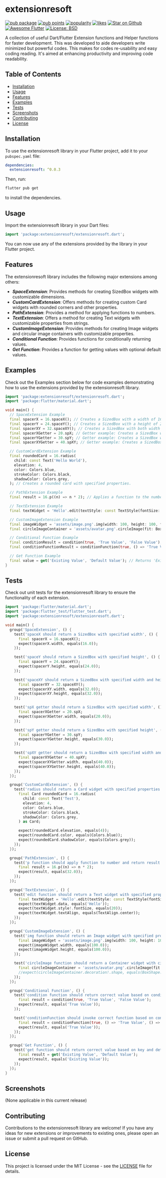 <!--
This README describes the package. If you publish this package to pub.dev,
this README's contents appear on the landing page for your package.

For information about how to write a good package README, see the guide for
[writing package pages](https://dart.dev/guides/libraries/writing-package-pages).

For general information about developing packages, see the Dart guide for
[creating packages](https://dart.dev/guides/libraries/create-library-packages)
and the Flutter guide for
[developing packages and plugins](https://flutter.dev/developing-packages).
-->
# extensionresoft

[![pub package](https://img.shields.io/pub/v/extensionresoft.svg?label=extensionresoft&color=blue)](https://pub.dev/packages/extensionresoft)
[![pub points](https://img.shields.io/pub/points/extensionresoft?logo=dart)](https://pub.dev/packages/extensionresoft/score)
[![popularity](https://img.shields.io/pub/popularity/extensionresoft?logo=dart&color=yellow)](https://pub.dev/packages/extensionresoft/score)
[![likes](https://img.shields.io/pub/likes/extensionresoft?logo=dart&color=red)](https://pub.dev/packages/extensionresoft/score)
<a href="https://github.com/kenresoft/extensionresoft">![Star on Github](https://img.shields.io/github/stars/kenresoft/extensionresoft.svg?style=flat&logo=github&colorB=deeppink&label=stars)</a>
<a href="https://github.com/Solido/awesome-flutter">![Awesome Flutter](https://img.shields.io/badge/Awesome-Flutter-blue.svg?longCache=true&style=flat-square)</a>
<a href="https://opensource.org/license/bsd-3-clause">![License: BSD](https://img.shields.io/badge/license-BSD_3--Clause-teal.svg)</a>

A collection of useful Dart/Flutter Extension functions and Helper functions for faster development.
This was developed to aide developers write minimized but powerful codes.
This makes for codes re-usability and easy coding reading.
It's aimed at enhancing productivity and improving code readability.

## Table of Contents
- [Installation](#installation)
- [Usage](#usage)
- [Features](#features)
- [Examples](#examples)
- [Tests](#tests)
- [Screenshots](#screenshots)
- [Contributing](#contributing)
- [License](#license)

## Installation
To use the extensionresoft library in your Flutter project, add it to your `pubspec.yaml` file:

```yaml
dependencies:
  extensionresoft: ^0.0.3
```

Then, run:

```bash
flutter pub get
````

to install the dependencies.

## Usage
Import the extensionresoft library in your Dart files:

```dart
import 'package:extensionresoft/extensionresoft.dart';
```
You can now use any of the extensions provided by the library in your Flutter project.

## Features
The extensionresoft library includes the following major extensions among others:

- **_SpaceExtension_**: Provides methods for creating SizedBox widgets with customizable dimensions.
- **_CustomCardExtension_**: Offers methods for creating custom Card widgets with rounded corners and other properties.
- **_PathExtension_**: Provides a method for applying functions to numbers.
- **_TextExtension_**: Offers a method for creating Text widgets with customizable properties from strings.
- **_CustomImageExtension_**: Provides methods for creating Image widgets and circular image containers with customizable properties.
- **_Conditional Function_**: Provides functions for conditionally returning values.
- **_Get Function_**: Provides a function for getting values with optional default values.

## Examples

Check out the Examples section below for code examples demonstrating how to use the extensions provided by the extensionresoft library.

```dart
import 'package:extensionresoft/extensionresoft.dart';
import 'package:flutter/material.dart';

void main() {
  // SpaceExtension Example
  final spacerX = 16.spaceX(); // Creates a SizedBox with a width of 16.
  final spacerY = 24.spaceY(); // Creates a SizedBox with a height of 24.
  final spacerXY = 32.spaceXY(); // Creates a SizedBox with both width and height of 32.
  final spacerXGetter = 20.spX; // Getter example: Creates a SizedBox with a width of 20.
  final spacerYGetter = 30.spY; // Getter example: Creates a SizedBox with a height of 30.
  final spacerXYGetter = 40.spXY; // Getter example: Creates a SizedBox with both width and height of 40.

  // CustomCardExtension Example
  final roundedCard = 16.radius(
    child: const Text('Hello World'),
    elevation: 4,
    color: Colors.blue,
    strokeColor: Colors.black,
    shadowColor: Colors.grey,
  ); // Creates a rounded card with specified properties.

  // PathExtension Example
  final result = 16.p((n) => n * 2); // Applies a function to the number 16 and returns the result.

  // TextExtension Example
  final textWidget = 'Hello'.edit(textStyle: const TextStyle(fontSize: 20), textAlign: TextAlign.center); // Creates a customized Text widget.

  // CustomImageExtension Example
  final imageWidget = 'assets/image.png'.img(width: 100, height: 100, fit: BoxFit.cover); // Creates an Image widget from an asset with specified properties.
  final circleImageContainer = 'assets/avatar.png'.circleImage(fit: BoxFit.cover, opacity: 0.8); // Creates a circular image container with specified properties.

  // Conditional Function Example
  final conditionResult = condition(true, 'True Value', 'False Value'); // Returns 'True Value' based on the condition.
  final conditionFunctionResult = conditionFunction(true, () => 'True Value', () => 'False Value'); // Invokes a function based on the condition.

  // Get Function Example
  final value = get('Existing Value', 'Default Value'); // Returns 'Existing Value' if not null, otherwise returns 'Default Value'.
}

```

## Tests

Check out unit tests for the extensionresoft library to ensure the functionality of each extension.

```dart
import 'package:flutter/material.dart';
import 'package:flutter_test/flutter_test.dart';
import 'package:extensionresoft/extensionresoft.dart';

void main() {
  group('SpaceExtension', () {
    test('spaceX should return a SizedBox with specified width', () {
      final spacerX = 16.spaceX();
      expect(spacerX.width, equals(16.0));
    });

    test('spaceY should return a SizedBox with specified height', () {
      final spacerY = 24.spaceY();
      expect(spacerY.height, equals(24.0));
    });

    test('spaceXY should return a SizedBox with specified width and height', () {
      final spacerXY = 32.spaceXY();
      expect(spacerXY.width, equals(32.0));
      expect(spacerXY.height, equals(32.0));
    });

    test('spX getter should return a SizedBox with specified width', () {
      final spacerXGetter = 20.spX;
      expect(spacerXGetter.width, equals(20.0));
    });

    test('spY getter should return a SizedBox with specified height', () {
      final spacerYGetter = 30.spY;
      expect(spacerYGetter.height, equals(30.0));
    });

    test('spXY getter should return a SizedBox with specified width and height', () {
      final spacerXYGetter = 40.spXY;
      expect(spacerXYGetter.width, equals(40.0));
      expect(spacerXYGetter.height, equals(40.0));
    });
  });

  group('CustomCardExtension', () {
    test('radius should return a Card widget with specified properties', () {
      final Card roundedCard = 16.radius(
        child: const Text('Test'),
        elevation: 4,
        color: Colors.blue,
        strokeColor: Colors.black,
        shadowColor: Colors.grey,
      ) as Card;

      expect(roundedCard.elevation, equals(4));
      expect(roundedCard.color, equals(Colors.blue));
      expect(roundedCard.shadowColor, equals(Colors.grey));
    });
  });

  group('PathExtension', () {
    test('p function should apply function to number and return result', () {
      final result = 16.p((n) => n * 2);
      expect(result, equals(32.0));
    });
  });

  group('TextExtension', () {
    test('edit function should return a Text widget with specified properties', () {
      final textWidget = 'Hello'.edit(textStyle: const TextStyle(fontSize: 20), textAlign: TextAlign.center);
      expect(textWidget.data, equals('Hello'));
      expect(textWidget.style!.fontSize, equals(20));
      expect(textWidget.textAlign, equals(TextAlign.center));
    });
  });

  group('CustomImageExtension', () {
    test('img function should return an Image widget with specified properties', () {
      final imageWidget = 'assets/image.png'.img(width: 100, height: 100, fit: BoxFit.cover);
      expect(imageWidget.width, equals(100.0));
      expect(imageWidget.height, equals(100.0));
    });

    test('circleImage function should return a Container widget with circular image decoration', () {
      final circleImageContainer = 'assets/avatar.png'.circleImage(fit: BoxFit.cover, opacity: 0.8);
      //expect(circleImageContainer.decoration!.shape, equals(BoxShape.circle));
    });
  });

  group('Conditional Function', () {
    test('condition function should return correct value based on condition', () {
      final result = condition(true, 'True Value', 'False Value');
      expect(result, equals('True Value'));
    });

    test('conditionFunction should invoke correct function based on condition', () {
      final result = conditionFunction(true, () => 'True Value', () => 'False Value');
      expect(result, equals('True Value'));
    });
  });

  group('Get Function', () {
    test('get function should return correct value based on key and default value', () {
      final result = get('Existing Value', 'Default Value');
      expect(result, equals('Existing Value'));
    });
  });
}

```

## Screenshots
(None applicable in this current release)

[//]: # (Include any relevant screenshots or GIFs showcasing the extensions in action &#40;if applicable&#41;.)

## Contributing
Contributions to the extensionresoft library are welcome! If you have any ideas for new extensions or improvements to existing ones, please open an issue or submit a pull request on GitHub.

## License
This project is licensed under the MIT License - see the [LICENSE](LICENSE) file for details.
